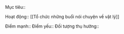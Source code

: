 Mục tiêu::

Hoạt động:: [[Tổ chức những buổi nói chuyện về vật lý]]

Điểm mạnh::
Điểm yếu::
Đối tượng thụ hưởng::
